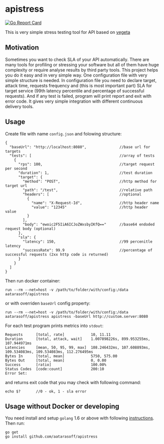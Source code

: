 # apistress

[![Go Report Card](https://goreportcard.com/badge/github.com/aatarasoff/apistress)](https://goreportcard.com/report/github.com/aatarasoff/apistress)

This is very simple stress testing tool for API based on [vegeta](https://github.com/tsenart/vegeta)

## Motivation

Sometimes you want to check SLA of your API automatically. There are many tools for profiling or stressing your software but all of them have huge complexity or require analyse results by third party tools. This project helps you do it easy and in very simple way. One configuration file with very simple structure is needed. In configuration file you need to declare target, attack time, requests frequency and (this is most important part) SLA for target service (99th latency percentile and percentage of successful requests). And if any test is failed, program will print report and exit with error code. It gives very simple integration with different continuous delivery tools.

## Usage

Create file with name `config.json` and folowing structure:
```
{
  "baseUrl": "http://localhost:8080",               //base url for targets
  "tests": [                                        //array of tests
    {
      "rps": 100,                                   //target request per second
      "duration": 1,                                //test duration
      "target": {
        "method": "POST",                           //http method for target url
        "path": "/test",                            //relative path
        "headers": [                                //optional
          {
            "name": "X-Request-Id",                 //http header name
            "value": "12345"                        //http header value
          }
        ],
        "body": "ewoic2F5IiA6ICJoZWxsbyIKfQ=="      //base64 endoded request body (optional)
      },
      "sla": {
        "latency": 150,                             //99 percenitle latency
        "successRate": 99.9                         //percentage of successful requests (2xx http code is returned)
      }
    }
  ]
}
```
Then run docker container:
```
run --rm --net=host -v /path/to/folder/with/config:/data aatarasoff/apistress
```
or with overriden `baseUrl` config property:
```
run --rm --net=host -v /path/to/folder/with/config:/data aatarasoff/apistress apistress -baseUrl http://custom.server:8080
```
For each test program prints metrics into `stdout`:
```
Requests      [total, rate]            10, 11.11
Duration      [total, attack, wait]    1.007898226s, 899.953255ms, 107.944971ms
Latencies     [mean, 50, 95, 99, max]  108.246432ms, 107.608893ms, 109.534083ms, 109.534083ms, 112.276495ms
Bytes In      [total, mean]            5750, 575.00
Bytes Out     [total, mean]            0, 0.00
Success       [ratio]                  100.00%
Status Codes  [code:count]             200:10
Error Set:
```
and returns exit code that you may check with following command:
```
echo $?       //0 - ok, 1 - sla error
```

## Usage without Docker or developing

You need install and setup `golang` 1.6 or above with following [instructions](https://golang.org/doc/install). Then run:
```
go get
go install github.com/aatarasoff/apistress
```
